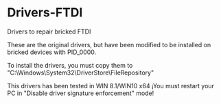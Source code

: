 # Drivers-FTDI
Drivers to repair bricked FTDI

These are the original drivers, but have been modified to be installed on bricked devices with PID_0000.

To install the drivers, you must copy them to "C:\Windows\System32\DriverStore\FileRepository"

This drivers has been tested in WIN 8.1/WIN10 x64
¡You must restart your PC in "Disable driver signature enforcement" mode!
